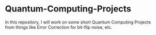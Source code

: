 # Quantum-Computing-Projects

In this repository, I will work on some short Quantum Computing Projects from things like Error Correction for bit-flip noise, etc.
